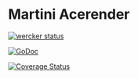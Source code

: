 # Martini Acerender

[![wercker status](https://app.wercker.com/status/1cdc361a2374b8f28022c7fd2f8792b5/m "wercker status")](https://app.wercker.com/project/bykey/1cdc361a2374b8f28022c7fd2f8792b5)

[![GoDoc](https://godoc.org/github.com/yosssi/martini-acerender?status.svg)](https://godoc.org/github.com/yosssi/martini-acerender)

[![Coverage Status](https://img.shields.io/coveralls/yosssi/martini-acerender.svg)](https://coveralls.io/r/yosssi/martini-acerender)
